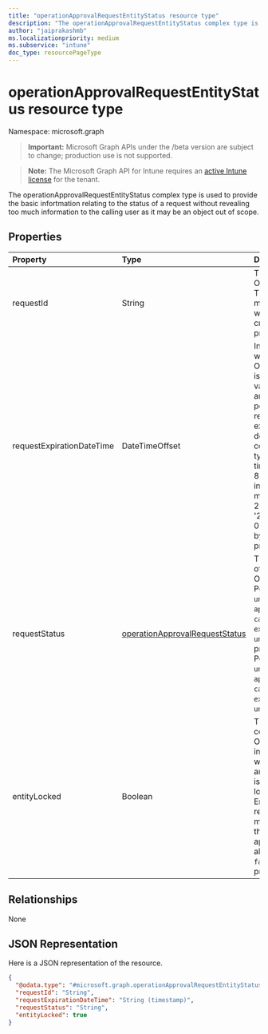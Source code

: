 ```yaml
---
title: "operationApprovalRequestEntityStatus resource type"
description: "The operationApprovalRequestEntityStatus complex type is used to provide the basic infortmation relating to the status of a request without revealing too much information to the calling user as it may be an object out of scope."
author: "jaiprakashmb"
ms.localizationpriority: medium
ms.subservice: "intune"
doc_type: resourcePageType
---
```


# operationApprovalRequestEntityStatus resource type

Namespace: microsoft.graph

> **Important:** Microsoft Graph APIs under the /beta version are subject to change; production use is not supported.

> **Note:** The Microsoft Graph API for Intune requires an [active Intune license](https://go.microsoft.com/fwlink/?linkid=839381) for the tenant.

The operationApprovalRequestEntityStatus complex type is used to provide the basic infortmation relating to the status of a request without revealing too much information to the calling user as it may be an object out of scope.

## Properties
|Property|Type|Description|
|:---|:---|:---|
|requestId|String|The unique identifier of the OperationApprovalRequest. This property cannot be modified and is required when the entity status is created. Read-only. This property is read-only.|
|requestExpirationDateTime|DateTimeOffset|Indicates the DateTime when any action on the OperationApprovalRequest is no longer permitted. The value cannot be modified and is automatically populated when the request is created using expiration offset values defined in the service controllers. The Timestamp type represents date and time information using ISO 8601 format and is always in UTC time. For example, midnight UTC on Jan 1, 2014 would look like this: '2014-01-01T00:00:00Z'. Returned by default. Read-only. This property is read-only.|
|requestStatus|[operationApprovalRequestStatus](../resources/intune-rbac-operationapprovalrequeststatus.md)|The current approval status of the OperationApprovalRequest. Possible values are: `unknown`, `needsApproval`, `approved`, `rejected`, `cancelled`, `completed`, `expired`. Default value is `unknown`. Read-only. This property is read-only. Possible values are: `unknown`, `needsApproval`, `approved`, `rejected`, `cancelled`, `completed`, `expired`, `unknownFutureValue`.|
|entityLocked|Boolean|The status of the Entity connected to the OperationApprovalRequest in regard to changes, whether further requests are allowed or if the Entity is locked. When `true`, a lock is present on the Entity and no approval requests can be currently made for it. When `false`, the Entity is not locked and approval requests are allowed. Default value is `false`. Read-only. This property is read-only.|

## Relationships
None

## JSON Representation
Here is a JSON representation of the resource.
<!-- {
  "blockType": "resource",
  "@odata.type": "microsoft.graph.operationApprovalRequestEntityStatus"
}
-->
``` json
{
  "@odata.type": "#microsoft.graph.operationApprovalRequestEntityStatus",
  "requestId": "String",
  "requestExpirationDateTime": "String (timestamp)",
  "requestStatus": "String",
  "entityLocked": true
}
```
